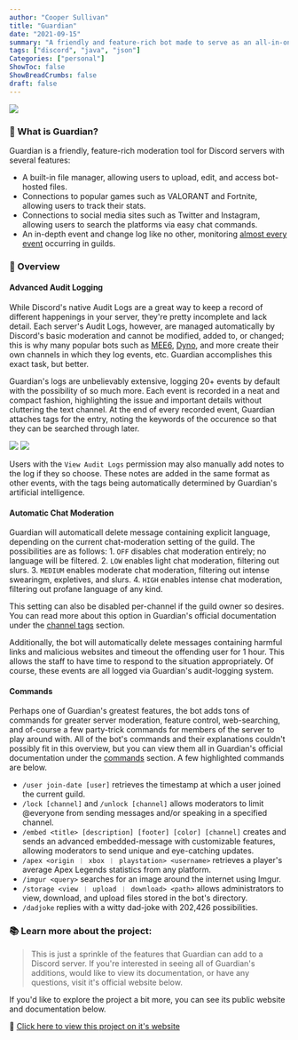 ```yaml
---
author: "Cooper Sullivan"
title: "Guardian"
date: "2021-09-15"
summary: "A friendly and feature-rich bot made to serve as an all-in-one solution for Discord servers."
tags: ["discord", "java", "json"]
Categories: ["personal"]
ShowToc: false
ShowBreadCrumbs: false
draft: false
---
```


![](/images/guardian-banner.png#center)

### 📖 What is Guardian?
Guardian is a friendly, feature-rich moderation tool for Discord servers with several features:
- A built-in file manager, allowing users to upload, edit, and access bot-hosted files.
- Connections to popular games such as VALORANT and Fortnite, allowing users to track their stats.
- Connections to social media sites such as Twitter and Instagram, allowing users to search the platforms via easy chat commands.
- An in-depth event and change log like no other, monitoring [almost every event](https://guardian.coopersully.me/docs/logs/) occurring in guilds.

### 🔎 Overview
#### Advanced Audit Logging
While Discord's native Audit Logs are a great way to keep a record of different happenings in your server,
they're pretty incomplete and lack detail. Each server's Audit Logs, however, are managed automatically by
Discord's basic moderation and cannot be modified, added to, or changed; this is why many popular bots such
as [MEE6](https://mee6.xyz/), [Dyno](https://dyno.gg/), and more create their own channels in which they log
events, etc. Guardian accomplishes this exact task, but better. 

Guardian's logs are unbelievably extensive, logging 20+ events by default with the possibility of so much more.
Each event is recorded in a neat and compact fashion, highlighting the issue and important details without cluttering
the text channel. At the end of every recorded event, Guardian attaches tags for the entry, noting the keywords
of the occurence so that they can be searched through later.

![](/images/guardian/stop-boosting.png#center)
![](/images/guardian/search-tags.png#center)

Users with the ``View Audit Logs`` permission may also manually add notes to the log if they so choose. These notes
are added in the same format as other events, with the tags being automatically determined by Guardian's artificial
intelligence.

#### Automatic Chat Moderation
Guardian will automaticall delete message containing explicit language, depending on the current chat-moderation setting of the guild. The possibilities are as follows:
    1. ``OFF`` disables chat moderation entirely; no language will be filtered.
    2. ``LOW`` enables light chat moderation, filtering out slurs.
    3. ``MEDIUM`` enables moderate chat moderation, filtering out intense swearingm, expletives, and slurs.
    4. ``HIGH`` enables intense chat moderation, filtering out profane language of any kind.
	
This setting can also be disabled per-channel if the guild owner so desires. You can read more about this option in Guardian's official documentation under the [channel tags](https://guardian.coopersully.me/docs/tags/) section.

Additionally, the bot will automatically delete messages containing harmful links and malicious websites and timeout the offending user for 1 hour.
This allows the staff to have time to respond to the situation appropriately. Of course, these events are all logged via Guardian's audit-logging system.

#### Commands
Perhaps one of Guardian's greatest features, the bot adds tons of commands for greater server moderation, feature control, 
web-searching, and of-course a few party-trick commands for members of the server to play around with. All of the bot's
commands and their explanations couldn't possibly fit in this overview, but you can view them all in Guardian's official
documentation under the [commands](https://guardian.coopersully.me/docs/commands/) section. A few highlighted commands are below.
- ``/user join-date [user]`` retrieves the timestamp at which a user joined the current guild.
- ``/lock [channel]`` and ``/unlock [channel]`` allows moderators to limit @everyone from sending messages and/or speaking in a specified channel.
- ``/embed <title> [description] [footer] [color] [channel]`` creates and sends an advanced embedded-message with customizable features, allowing moderators to send unique and eye-catching updates.
- ``/apex <origin ︱ xbox ︱ playstation> <username>`` retrieves a player's average Apex Legends statistics from any platform.
- ``/imgur <query>`` searches for an image around the internet using Imgur.
- ``/storage <view ︱ upload ︱ download> <path>`` allows administrators to view, download, and upload files stored in the bot's directory.
- ``/dadjoke`` replies with a witty dad-joke with 202,426 possibilities.

### 📚 Learn more about the project:
> This is just a sprinkle of the features that Guardian can add to a Discord server. 
If you're interested in seeing all of Guardian's additions, would like to view its documentation, 
or have any questions, visit it's official website below.

If you'd like to explore the project a bit more, you can see its public website and documentation below.

🔗 [Click here to view this project on it's website](https://guardian.coopersully.me/)